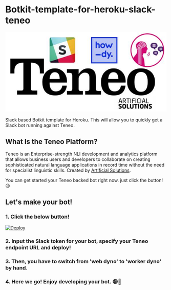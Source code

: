 # Botkit-template-for-heroku-slack-teneo

<img src="./teneo.jpg">

Slack based Botkit template for Heroku. This will allow you to quickly get a Slack bot running against Teneo.

## What Is the Teneo Platform?

Teneo is an Enterprise-strength NLI development and analytics platform that allows business users and developers to collaborate on creating sophisticated natural language applications in record time without the need for specialist linguistic skills. Created by [Artificial Solutions](https://www.artificial-solutions.com/).

You can get started your Teneo backed bot right now. just click the button! 😉

## Let's make your bot!

### 1. Click the below button!

[![Deploy](https://www.herokucdn.com/deploy/button.svg)](https://heroku.com/deploy?template=https://github.com/jolzee/botkit-template-for-heroku-slack-teneo)

### 2. Input the Slack token for your bot, specify your Teneo endpoint URL and deploy!

### 3. Then, you have to switch from 'web dyno' to 'worker dyno' by hand.

### 4. Here we go! Enjoy developing your bot. 😁🤖
